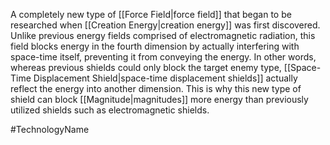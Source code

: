 A completely new type of <span class="miscellaneous">[[Force Field|force field]]</span> that began to be researched when <span class="miscellaneous">[[Creation Energy|creation energy]]</span> was first discovered.
Unlike previous energy fields comprised of electromagnetic radiation, this field blocks energy in the fourth dimension by actually interfering with space-time itself, preventing it from conveying the energy.
In other words, whereas previous shields could only block the target enemy type, <span class="miscellaneous">[[Space-Time Displacement Shield|space-time displacement shields]]</span> actually reflect the energy into another dimension.
This is why this new type of shield can block <span class="miscellaneous">[[Magnitude|magnitudes]]</span> more energy than previously utilized shields such as electromagnetic shields.

#TechnologyName